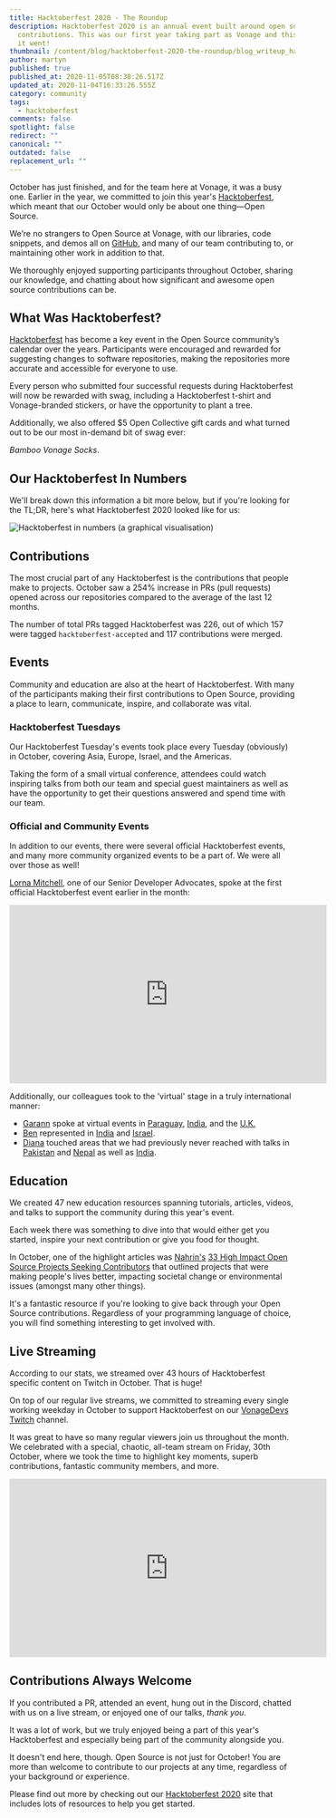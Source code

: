 ```yaml
---
title: Hacktoberfest 2020 - The Roundup
description: Hacktoberfest 2020 is an annual event built around open source
  contributions. This was our first year taking part as Vonage and this is how
  it went!
thumbnail: /content/blog/hacktoberfest-2020-the-roundup/blog_writeup_hacktoberfest_2020_1200x600.png
author: martyn
published: true
published_at: 2020-11-05T08:30:26.517Z
updated_at: 2020-11-04T16:33:26.555Z
category: community
tags:
  - hacktoberfest
comments: false
spotlight: false
redirect: ""
canonical: ""
outdated: false
replacement_url: ""
---
```

October has just finished, and for the team here at Vonage, it was a busy one. Earlier in the year, we committed to join this year's [Hacktoberfest](https://nexmo.dev/2GZcyHc), which meant that our October would only be about one thing—Open Source.

We’re no strangers to Open Source at Vonage, with our libraries, code snippets, and demos all on [GitHub](https://github.com/vonage), and many of our team contributing to, or maintaining other work in addition to that.

We thoroughly enjoyed supporting participants throughout October, sharing our knowledge, and chatting about how significant and awesome open source contributions can be.

## What Was Hacktoberfest?

[Hacktoberfest](https://nexmo.dev/2GZcyHc) has become a key event in the Open Source community’s calendar over the years. Participants were encouraged and rewarded for suggesting changes to software repositories, making the repositories more accurate and accessible for everyone to use.

Every person who submitted four successful requests during Hacktoberfest will now be rewarded with swag, including a Hacktoberfest t-shirt and Vonage-branded stickers, or have the opportunity to plant a tree.

Additionally, we also offered $5 Open Collective gift cards and what turned out to be our most in-demand bit of swag ever:

*Bamboo Vonage Socks*.

## Our Hacktoberfest In Numbers

We'll break down this information a bit more below, but if you're looking for the TL;DR, here's what Hacktoberfest 2020 looked like for us:

![Hacktoberfest in numbers (a graphical visualisation)](/content/blog/hacktoberfest-2020-the-roundup/hacktoberfest_visualised.png "Hacktoberfest in numbers (a graphical visualisation)")

## Contributions

The most crucial part of any Hacktoberfest is the contributions that people make to projects. October saw a 254% increase in PRs (pull requests) opened across our repositories compared to the average of the last 12 months.

The number of total PRs tagged Hacktoberfest was 226, out of which 157 were tagged `hacktoberfest-accepted` and 117 contributions were merged.

## Events

Community and education are also at the heart of Hacktoberfest. With many of the participants making their first contributions to Open Source, providing a place to learn, communicate, inspire, and collaborate was vital.

### Hacktoberfest Tuesdays

Our Hacktoberfest Tuesday's events took place every Tuesday (obviously) in October, covering Asia, Europe, Israel, and the Americas.

Taking the form of a small virtual conference, attendees could watch inspiring talks from both our team and special guest maintainers as well as have the opportunity to get their questions answered and spend time with our team.

### Official and Community Events

In addition to our events, there were several official Hacktoberfest events, and many more community organized events to be a part of. We were all over those as well!

[Lorna Mitchell](https://twitter.com/lornajane), one of our Senior Developer Advocates, spoke at the first official Hacktoberfest event earlier in the month:

<iframe width="560" height="315" src="https://www.youtube.com/embed/pASY8b8QWcs" frameborder="0" allow="accelerometer; autoplay; clipboard-write; encrypted-media; gyroscope; picture-in-picture" allowfullscreen></iframe>

Additionally, our colleagues took to the 'virtual' stage in a truly international manner:

* [Garann](https://twitter.com/garannm) spoke at virtual events in [Paraguay](https://organize.mlh.io/participants/events/4702-hacktoberfest-online-asuncion-2020), [India](https://organize.mlh.io/participants/events/5055-iiit-sonepat-hacktoberfest-meetup), and the [U.K.](https://organize.mlh.io/participants/events/4411-virtual-hacktoberfest-2020-r-u-hacking)
* [Ben](https://twitter.com/rabbigreenberg) represented in [India](https://organize.mlh.io/participants/events/4525-acm-juit-open-source-season-hacktoberfest-meetup) and [Israel](https://www.facebook.com/events/1861470224026415).
* [Diana](https://twitter.com/cotufa82) touched areas that we had previously never reached with talks in [Pakistan](https://organize.mlh.io/participants/events/4762-hacktoberfest-karachi) and [Nepal](https://organize.mlh.io/participants/events/4275-hacktoberfest-meetup-nepal) as well as [India](https://organize.mlh.io/participants/events/4525-acm-juit-open-source-season-hacktoberfest-meetup).

## Education

We created 47 new education resources spanning tutorials, articles, videos, and talks to support the community during this year's event.

Each week there was something to dive into that would either get you started, inspire your next contribution or give you food for thought.

In October, one of the highlight articles was [Nahrin's](https://twitter.com/nahrinjalal) [33 High Impact Open Source Projects Seeking Contributors](https://www.nexmo.com/blog/2020/10/16/33-high-impact-open-source-projects-seeking-contributors) that outlined projects that were making people's lives better, impacting societal change or environmental issues (amongst many other things).

It's a fantastic resource if you're looking to give back through your Open Source contributions. Regardless of your programming language of choice, you will find something interesting to get involved with.

## Live Streaming

According to our stats, we streamed over 43 hours of Hacktoberfest specific content on Twitch in October. That is huge!

On top of our regular live streams, we committed to streaming every single working weekday in October to support Hacktoberfest on our [VonageDevs Twitch](https://www.twitch.tv/vonagedevs) channel.

It was great to have so many regular viewers join us throughout the month. We celebrated with a special, chaotic, all-team stream on Friday, 30th October, where we took the time to highlight key moments, superb contributions, fantastic community members, and more.

<iframe width="560" height="315" src="https://www.youtube.com/embed/9T4SS1TceCg" frameborder="0" allow="accelerometer; autoplay; clipboard-write; encrypted-media; gyroscope; picture-in-picture" allowfullscreen></iframe>

## Contributions Always Welcome

If you contributed a PR, attended an event, hung out in the Discord, chatted with us on a live stream, or enjoyed one of our talks, *thank you*.

It was a lot of work, but we truly enjoyed being a part of this year's Hacktoberfest and especially being part of the community alongside you.

It doesn't end here, though. Open Source is not just for October! You are more than welcome to contribute to our projects at any time, regardless of your background or experience.

Please find out more by checking out our [Hacktoberfest 2020](https://nexmo.dev/2GZcyHc) site that includes lots of resources to help you get started.
